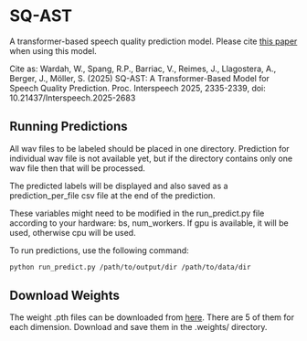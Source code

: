 # SQ-AST
A transformer-based speech quality prediction model. Please cite [this paper](https://www.isca-archive.org/interspeech_2025/wardah25_interspeech.html) when using this model.

Cite as: Wardah, W., Spang, R.P., Barriac, V., Reimes, J., Llagostera, A., Berger, J., Möller, S. (2025) SQ-AST: A Transformer-Based Model for Speech Quality Prediction. Proc. Interspeech 2025, 2335-2339, doi: 10.21437/Interspeech.2025-2683

## Running Predictions

All wav files to be labeled should be placed in one directory. Prediction for individual wav file is not available yet, but if the directory contains only one wav file then that will be processed.

The predicted labels will be displayed and also saved as a prediction_per_file csv file at the end of the prediction. 

These variables might need to be modified in the run_predict.py file according to your hardware: bs, num_workers. If gpu is available, it will be used, otherwise cpu will be used.

To run predictions, use the following command:

```bash
python run_predict.py /path/to/output/dir /path/to/data/dir
```
## Download Weights
The weight .pth files can be downloaded from [here](https://tubcloud.tu-berlin.de/s/s4bKTRxWkSTTzFr). There are 5 of them for each dimension. Download and save them in the .weights/ directory.
